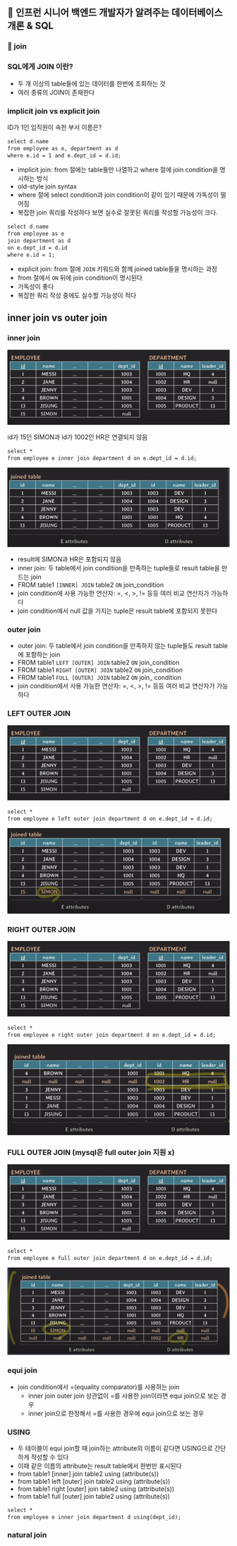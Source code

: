 ## :pushpin: 인프런 시니어 백엔드 개발자가 알려주는 데이터베이스 개론 & SQL
### :seedling: join
### SQL에게 JOIN 이란?
- 두 개 이상의 table들에 있는 데이터를 한번에 조회하는 것
- 여러 종류의 JOIN이 존재한다
 
### implicit join vs explicit join
ID가 1인 임직원이 속한 부서 이름은?
```mysql
select d.name
from employee as e, department as d 
where e.id = 1 and e.dept_id = d.id;
```
- implicit join: from 절에는 table들만 나열하고 where 절에 join condition을 명시하는 방식
- old-style join syntax
- where 절에 select condition과 join condition이 같이 있기 때문에 가독성이 떨어짐
- 복잡한 join 쿼리를 작성하다 보면 실수로 잘못된 쿼리를 작성할 가능성이 크다.

```mysql
select d.name
from employee as e
join department as d
on e.dept_id = d.id
where e.id = 1;
```
- explicit join: from 절에 `JOIN` 키워드와 함께 joined table들을 명시하는 과정
- from 절에서 `ON` 뒤에 join condition이 명시된다
- 가독성이 좋다
- 복잡한 쿼리 작성 중에도 실수할 가능성이 적다

## inner join vs outer join
### inner join
![](../images/innerjoin1.png)

id가 15인 SIMON과 id가 1002인 HR은 연결되지 않음
```mysql
select *
from employee e inner join department d on e.dept_id = d.id;
```

![](../images/innerjoin2.png)

- result에 SIMON과 HR은 포함되지 않음
- inner join: 두 table에서 join condition을 만족하는 tuple들로 result table을 만드는 join
- FROM table1 `[INNER] JOIN` table2 `ON` join_condition
- join condition에 사용 가능한 연산자: =, <, >, != 등등 여러 비교 연산자가 가능하다
- join condition에서 null 값을 가지는 tuple은 result table에 포함되지 못한다

### outer join
- outer join: 두 table에서 join condition을 만족하지 않는 tuple들도 result table에 포함하는 join
- FROM table1 `LEFT [OUTER] JOIN` table2 `ON` join_condition
- FROM table1 `RIGHT [OUTER] JOIN` table2 `ON` join_condition
- FROM table1 `FULL [OUTER] JOIN` table2 `ON` join_ condition
- join condition에서 사용 가능한 연산자: =, <, >, != 등등 여러 비교 연산자가 가능하다

### LEFT OUTER JOIN
![](../images/innerjoin1.png)
```mysql
select *
from employee e left outer join department d on e.dept_id = d.id;
```
![](../images/leftjoin.png)

### RIGHT OUTER JOIN
![](../images/innerjoin1.png)
```mysql
select *
from employee e right outer join department d on e.dept_id = d.id;
```
![](../images/rightjoin.png)

### FULL OUTER JOIN (mysql은 full outer join 지원 x)
![](../images/innerjoin1.png)
```postgresql
select * 
from employee e full outer join department d on e.dept_id = d.id;
```
![](../images/fullouterjoin.png)

### equi join
- join condition에서 =(equality comparator)를 사용하는 join
  - inner join outer join 상관없이 =를 사용한 join이라면 equi join으로 보는 경우
  - inner join으로 한정해서 =를 사용한 경우에 equi join으로 보는 경우

### USING
- 두 테이블이 equi join할 때 join하는 attribute의 이름이 같다면 USING으로 간단하게 작성할 수 있다
- 이때 같은 이름의 attribute는 result table에서 한번만 표시된다
- from table1 [inner] join table2 using (attribute(s))
- from table1 left [outer] join table2 using (attribute(s))
- from table1 right [outer] join table2 using (attribute(s))
- from table1 full [outer] join table2 using (attribute(s))

```mysql
select *
from employee e inner join department d using(dept_id);
```

### natural join
